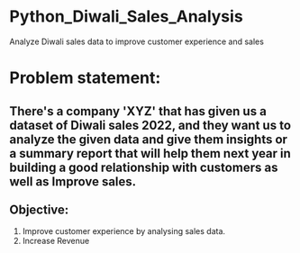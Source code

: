 # Python_Diwali_Sales_Analysis
Analyze Diwali sales data to improve customer experience and sales

# Problem statement:

There's a company 'XYZ' that has given us a dataset of Diwali sales 2022, and they want us to analyze the given data and give them insights or a summary report that will help them next year in building a good relationship with customers as well as Improve sales.<br> 
<br>
 Objective:
 ---
1. Improve customer experience by analysing sales data.<br>
2. Increase Revenue<br>

